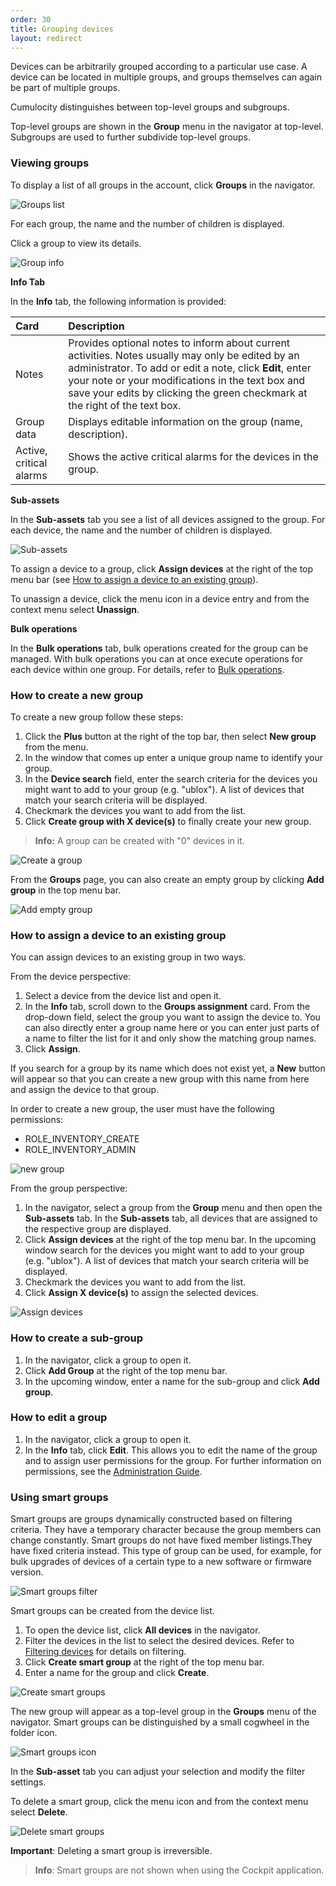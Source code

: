 ```yaml
---
order: 30
title: Grouping devices
layout: redirect
---
```


Devices can be arbitrarily grouped according to a particular use case. A device can be located in multiple groups, and groups themselves can again be part of multiple groups.

Cumulocity distinguishes between top-level groups and subgroups. 

Top-level groups are shown in the **Group** menu in the navigator at top-level. Subgroups are used to further subdivide top-level groups.

### Viewing groups

To display a list of all groups in the account, click **Groups** in the navigator. 

![Groups list](/guides/images/users-guide/DeviceManagement/devmgmt-groups.png)

For each group, the name and the number of children is displayed.

Click a group to view its details. 

![Group info](/guides/images/users-guide/DeviceManagement/devmgmt-groups-info.png)

**Info Tab**

In the **Info** tab, the following information is provided:

|Card|Description|
|:---|:---|
|Notes|Provides optional notes to inform about current activities. Notes usually may only be edited by an administrator. To add or edit a note, click **Edit**, enter your note or your modifications in the text box and save your edits by clicking the green checkmark at the right of the text box. 
|Group data|Displays editable information on the group (name, description).
|Active, critical alarms|Shows the active critical alarms for the devices in the group.

**Sub-assets**

In the **Sub-assets** tab you see a list of all devices assigned to the group. For each device, the name and the number of children is displayed.

![Sub-assets](/guides/images/users-guide/DeviceManagement/devmgmt-groups-subassets.png)

To assign a device to a group, click **Assign devices** at the right of the top menu bar (see [How to assign a device to an existing group](#assigning-devices)).

To unassign a device, click the menu icon in a device entry and from the context menu select **Unassign**.

**Bulk operations**

In the **Bulk operations** tab, bulk operations created for the group can be managed. With bulk operations you can at once execute operations for each device within one group. For details, refer to [Bulk operations](#bulk-operations).


### How to create a new group

To create a new group follow these steps:

1. Click the **Plus** button at the right of the top bar, then select **New group** from the menu.
2. In the window that comes up enter a unique group name to identify your group.
3. In the **Device search** field, enter the search criteria for the devices you might want to add to your group (e.g. "ublox"). A list of devices that match your search criteria will be displayed. 
4. Checkmark the devices you want to add from the list.
5. Click **Create group with X device(s)** to finally create your new group. 

>**Info:** A group can be created with "0" devices in it.

![Create a group](/guides/images/users-guide/DeviceManagement/devmgmt-groups-create.png)

From the **Groups** page, you can also create an empty group by clicking **Add group** in the top menu bar.

![Add empty group](/guides/images/users-guide/DeviceManagement/devmgmt-groups-add.png)

### <a name="assigning-devices"></a>How to assign a device to an existing group

You can assign devices to an existing group in two ways. 

From the device perspective:

1. Select a device from the device list and open it.
2. In the **Info** tab, scroll down to the **Groups assignment** card. From the drop-down field, select the group you want to assign the device to. You can also directly enter a group name here or you can enter just parts of a name to filter the list for it and only show the matching group names.
3. Click **Assign**.

If you search for a group by its name which does not exist yet, a **New** button will appear so that you can create a new group with this name from here and assign the device to that group.

In order to create a new group, the user must have the following permissions:

- ROLE_INVENTORY\_CREATE
- ROLE_INVENTORY\_ADMIN


<img src="/guides/images/users-guide/DeviceManagement/devmgmt-group-assignment-new.png" alt="new group">

From the group perspective:

1. In the navigator, select a group from the **Group** menu and then open the **Sub-assets** tab. In the **Sub-assets** tab, all devices that are assigned to the respective group are displayed. 
2. Click **Assign devices** at the right of the top menu bar. In the upcoming window search for the devices you might want to add to your group (e.g. "ublox"). A list of devices that match your search criteria will be displayed. 
3. Checkmark the devices you want to add from the list.
4. Click **Assign X device(s)** to assign the selected devices. 

![Assign devices](/guides/images/users-guide/DeviceManagement/devmgmt-groups-assign.png)

### How to create a sub-group

1. In the navigator, click a group to open it. 
2. Click **Add Group** at the right of the top menu bar. 
2. In the upcoming window, enter a name for the sub-group and click **Add group**.

### How to edit a group

1. In the navigator, click a group to open it. 
2. In the **Info** tab, click **Edit**. This allows you to edit the name of the group and to assign user permissions for the group. 
For further information on permissions, see the [Administration Guide](/guides/users-guide/administration#managing-permissions).

### <a name="smart-groups"></a>Using smart groups

Smart groups are groups dynamically constructed based on filtering criteria. They have a temporary character because the group members can change constantly. Smart groups do not have fixed member listings.They have fixed criteria instead. This type of group can be used, for example, for bulk upgrades of devices of a certain type to a new software or firmware version.

![Smart groups filter](/guides/images/users-guide/DeviceManagement/devmgmt-groups-smartgroups-filter.png)

Smart groups can be created from the device list. 

1. To open the device list, click **All devices** in the navigator.
2. Filter the devices in the list to select the desired devices. Refer to [Filtering devices](#filtering-devices) for details on filtering.
3. Click **Create smart group** at the right of the top menu bar.
4. Enter a name for the group and click **Create**.

![Create smart groups](/guides/images/users-guide/DeviceManagement/devmgmt-groups-smartgroups-create.png)

The new group will appear as a top-level group in the **Groups** menu of the navigator. Smart groups can be distinguished by a small cogwheel in the folder icon. 

![Smart groups icon](/guides/images/users-guide/DeviceManagement/devmgmt-groups-smartgroups-icon.png)

In the **Sub-asset** tab you can adjust your selection and modify the filter settings.

To delete a smart group, click the menu icon and from the context menu select **Delete**. 

![Delete smart groups](/guides/images/users-guide/DeviceManagement/devmgmt-groups-delete.png)

**Important**: Deleting a smart group is irreversible.

>**Info**: Smart groups are not shown when using the Cockpit application.
